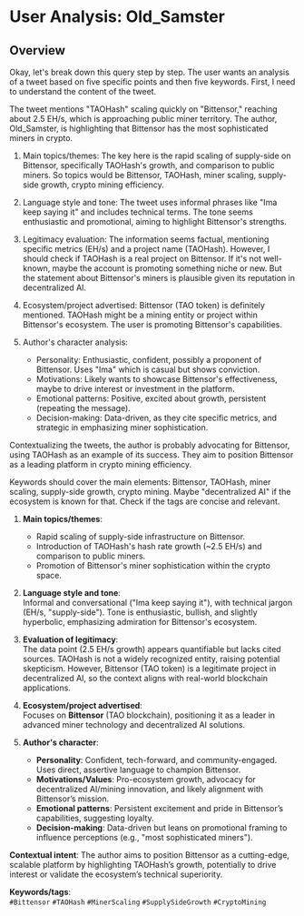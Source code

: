 # User Analysis: Old_Samster

## Overview

<think>
Okay, let's break down this query step by step. The user wants an analysis of a tweet based on five specific points and then five keywords. First, I need to understand the content of the tweet.

The tweet mentions "TAOHash" scaling quickly on "Bittensor," reaching about 2.5 EH/s, which is approaching public miner territory. The author, Old_Samster, is highlighting that Bittensor has the most sophisticated miners in crypto.

1. Main topics/themes: The key here is the rapid scaling of supply-side on Bittensor, specifically TAOHash's growth, and comparison to public miners. So topics would be Bittensor, TAOHash, miner scaling, supply-side growth, crypto mining efficiency.

2. Language style and tone: The tweet uses informal phrases like "Ima keep saying it" and includes technical terms. The tone seems enthusiastic and promotional, aiming to highlight Bittensor's strengths.

3. Legitimacy evaluation: The information seems factual, mentioning specific metrics (EH/s) and a project name (TAOHash). However, I should check if TAOHash is a real project on Bittensor. If it's not well-known, maybe the account is promoting something niche or new. But the statement about Bittensor's miners is plausible given its reputation in decentralized AI.

4. Ecosystem/project advertised: Bittensor (TAO token) is definitely mentioned. TAOHash might be a mining entity or project within Bittensor's ecosystem. The user is promoting Bittensor's capabilities.

5. Author's character analysis: 
   - Personality: Enthusiastic, confident, possibly a proponent of Bittensor. Uses "Ima" which is casual but shows conviction.
   - Motivations: Likely wants to showcase Bittensor's effectiveness, maybe to drive interest or investment in the platform.
   - Emotional patterns: Positive, excited about growth, persistent (repeating the message).
   - Decision-making: Data-driven, as they cite specific metrics, and strategic in emphasizing miner sophistication.

Contextualizing the tweets, the author is probably advocating for Bittensor, using TAOHash as an example of its success. They aim to position Bittensor as a leading platform in crypto mining efficiency.

Keywords should cover the main elements: Bittensor, TAOHash, miner scaling, supply-side growth, crypto mining. Maybe "decentralized AI" if the ecosystem is known for that. Check if the tags are concise and relevant.
</think>

1. **Main topics/themes**:  
   - Rapid scaling of supply-side infrastructure on Bittensor.  
   - Introduction of TAOHash's hash rate growth (~2.5 EH/s) and comparison to public miners.  
   - Promotion of Bittensor's miner sophistication within the crypto space.  

2. **Language style and tone**:  
   Informal and conversational ("Ima keep saying it"), with technical jargon (EH/s, "supply-side"). Tone is enthusiastic, bullish, and slightly hyperbolic, emphasizing admiration for Bittensor's ecosystem.  

3. **Evaluation of legitimacy**:  
   The data point (2.5 EH/s growth) appears quantifiable but lacks cited sources. TAOHash is not a widely recognized entity, raising potential skepticism. However, Bittensor (TAO token) is a legitimate project in decentralized AI, so the context aligns with real-world blockchain applications.  

4. **Ecosystem/project advertised**:  
   Focuses on **Bittensor** (TAO blockchain), positioning it as a leader in advanced miner technology and decentralized AI solutions.  

5. **Author's character**:  
   - **Personality**: Confident, tech-forward, and community-engaged. Uses direct, assertive language to champion Bittensor.  
   - **Motivations/Values**: Pro-ecosystem growth, advocacy for decentralized AI/mining innovation, and likely alignment with Bittensor’s mission.  
   - **Emotional patterns**: Persistent excitement and pride in Bittensor’s capabilities, suggesting loyalty.  
   - **Decision-making**: Data-driven but leans on promotional framing to influence perceptions (e.g., "most sophisticated miners").  

**Contextual intent**: The author aims to position Bittensor as a cutting-edge, scalable platform by highlighting TAOHash’s growth, potentially to drive interest or validate the ecosystem’s technical superiority.  

**Keywords/tags**:  
`#Bittensor` `#TAOHash` `#MinerScaling` `#SupplySideGrowth` `#CryptoMining`
